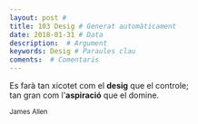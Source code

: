 ```yaml
---
layout: post #
title: 103 Desig # Generat automàticament
date: 2018-01-31 # Data
description:  # Argument
keywords: Desig # Paraules clau
coments:  # Comentaris
---
```


Es farà tan xicotet com el **desig** que el controle; <br />
tan gran com l'**aspiració** que el domine. <br />

<small>James Allen</small>
